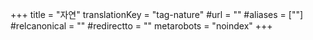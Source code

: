 +++
title = "자연"
translationKey = "tag-nature"
#url = ""
#aliases = [""]
#relcanonical = ""
#redirectto = ""
metarobots = "noindex"
+++
